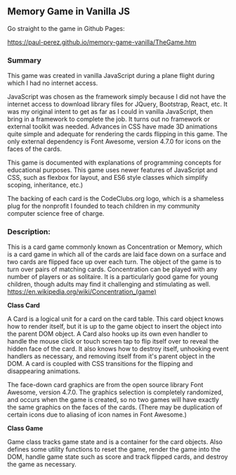 ## Memory Game in Vanilla JS

Go straight to the game in Github Pages:

https://paul-perez.github.io/memory-game-vanilla/TheGame.htm

### Summary

This game was created in vanilla JavaScript during a plane flight during which I had no internet access.

JavaScript was chosen as the framework simply because I did not have the internet access to download library files for JQuery, Bootstrap, React, etc. It was my original intent to get as far as I could in vanilla JavaScript, then bring in a framework to complete the job. It turns out no framework or external toolkit was needed. Advances in CSS have made 3D animations quite simple and adequate for rendering the cards flipping in this game. The only external dependency is Font Awesome, version 4.7.0 for icons on the faces of the cards.

This game is documented with explanations of programming concepts for educational purposes. This game uses newer features of JavaScript and CSS, such as flexbox for layout, and ES6 style classes which simplify scoping, inheritance, etc.)

The backing of each card is the CodeClubs.org logo, which is a shameless plug for the nonprofit I founded to teach children in my community computer science free of charge.

### Description: 

This is a card game commonly known as Concentration or Memory, which is a card game in which all of the cards are laid face down on a surface and two cards are flipped face up over each turn. The object of the game is to turn over pairs of matching cards. Concentration can be played with any number of players or as solitaire. It is a particularly good game for young children, though adults may find it challenging and stimulating as well. https://en.wikipedia.org/wiki/Concentration_(game)

**Class Card** 

A Card is a logical unit for a card on the card table. This card object knows how to render itself, but it is up to the game
object to insert the object into the parent DOM object. A Card also hooks up its own even handler to handle the mouse click 
or touch screen tap to flip itself over to reveal the hidden face of the card. It also knows how to destroy itself, unhooking event handlers as necessary, and removing itself from it's parent object in the DOM. A card is coupled with CSS transitions for the flipping and disappearing animations.

The face-down card graphics are from the open source library Font Awesome, version 4.7.0. The graphics selection is completely randomized, and occurs when the game is created, so no two games will have exactly the same graphics on the faces of the cards. (There may be duplication of certain icons due to aliasing of icon names in Font Awesome.)

**Class Game** 

Game class tracks game state and is a container for the card objects. Also defines some utility functions to reset the game, render the game into the DOM, handle game state such as score and track flipped cards, and destroy the game as necessary.

